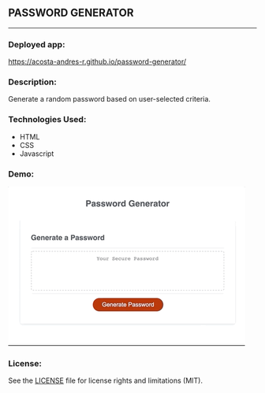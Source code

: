 ## PASSWORD GENERATOR
---
### Deployed app: 
https://acosta-andres-r.github.io/password-generator/
### Description:
Generate a random password based on user-selected criteria.
### Technologies Used:
- HTML
- CSS
- Javascript
### Demo:
![](./demo/password-generator.gif)

### License:

See the [LICENSE](LICENSE.md) file for license rights and limitations (MIT).